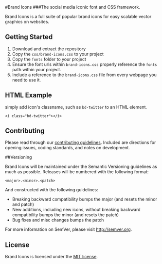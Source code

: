#Brand Icons
###The social media iconic font and CSS framework.

Brand Icons is a full suite of popular brand icons for easy scalable vector graphics on websites.

## Getting Started

 1. Download and extract the repository
 2. Copy the `css/brand-icons.css` to your project
 3. Copy the `fonts` folder to your project
 4. Ensure the font urls within `brand-icons.css` properly reference the `fonts` path within your project.
 5. Include a reference to the `brand-icons.css` file from every webpage you need to use it.

## HTML Example

simply add icon's classname, such as `bd-twitter` to an HTML element.

    <i class="bd-twitter"></i>

## Contributing

Please read through our [contributing guidelines](https://github.com/amazingSurge/brand-icons/blob/master/CONTRIBUTING.md).
Included are directions for opening issues, coding standards, and notes on development.

 ##Versioning

Brand Icons will be maintained under the Semantic Versioning guidelines as much as possible. Releases will be numbered
with the following format:

`<major>.<minor>.<patch>`

And constructed with the following guidelines:

* Breaking backward compatibility bumps the major (and resets the minor and patch)
* New additions, including new icons, without breaking backward compatibility bumps the minor (and resets the patch)
* Bug fixes and misc changes bumps the patch

For more information on SemVer, please visit http://semver.org.

## License

Brand Icons is licensed under the [MIT license](http://opensource.org/licenses/MIT).